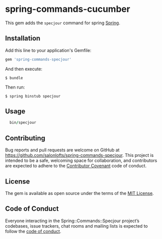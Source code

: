 # spring-commands-cucumber

This gem adds the `specjour` command for spring [Spring](https://github.com/jonleighton/spring).


## Installation

Add this line to your application's Gemfile:

```ruby
gem 'spring-commands-specjour'
```

And then execute:

    $ bundle

Then run:

    $ spring binstub specjour

## Usage

```ruby
  bin/specjour
```

## Contributing

Bug reports and pull requests are welcome on GitHub at https://github.com/salonlofts/spring-commands-specjour. This project is intended to be a safe, welcoming space for collaboration, and contributors are expected to adhere to the [Contributor Covenant](http://contributor-covenant.org) code of conduct.

## License

The gem is available as open source under the terms of the [MIT License](https://opensource.org/licenses/MIT).

## Code of Conduct

Everyone interacting in the Spring::Commands::Specjour project’s codebases, issue trackers, chat rooms and mailing lists is expected to follow the [code of conduct](https://github.com/[USERNAME]/spring-commands-specjour/blob/master/CODE_OF_CONDUCT.md).
